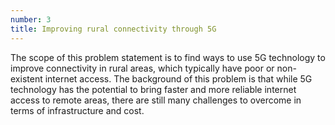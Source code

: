 ```yaml
---
number: 3
title: Improving rural connectivity through 5G
---
```


The scope of this problem statement is to find ways to use 5G technology to improve 
connectivity in rural areas, which typically have poor or non-existent internet access. 
The background of this problem is that while 5G technology has the potential to bring 
faster and more reliable internet access to remote areas, there are still many challenges 
to overcome in terms of infrastructure and cost.

